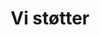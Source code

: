 ---
title: 'Vi støtter'
showInNav: true
navOrder: '3'
sections:
    items:
        -
            template: fullHeightBanner
            text: '# Vi støtter'
            backgroundImage: 01915ac5bd0f5f4e0a8831b4703ca51cc229c517
            button:
                target: _self
                text:
        -
            template: richTextSection
            text: "## Night Light Café\n Lorem ipsum dolor sit amet, consectetur adipiscing elit. In accumsan sed quam nec feugiat. Maecenas feugiat varius massa, ac gravida ligula tincidunt faucibus. Aliquam pulvinar quis purus ac viverra. Pellentesque pulvinar congue augue, nec vestibulum lacus. Proin ac dignissim lectus. Suspendisse felis est, ultrices nec orci sed, placerat consectetur nibh. Mauris elementum, lorem at interdum ornare, massa odio dapibus nibh, at sagittis lorem enim ut risus. Ut sit amet augue quis urna placerat fermentum vitae non elit. Donec in tincidunt metus. Quisque id cursus lacus. Donec sodales nulla in sapien dictum placerat. \n\n[Læs mere](http://www.vesterbrobykirke.dk/default.asp?nyhedsID=211)"
        -
            template: supportedOrganisations
            organisations:
                items:
                    -
                        title: null
                        amount: null
                        period: null
                        comment: null
                        image: 43c19ae5c965bd1a3bbee20f3740f6fecd68cf34
                    -
                        title: null
                        amount: null
                        period: null
                        comment: null
                        image: 43c19ae5c965bd1a3bbee20f3740f6fecd68cf34
                    -
                        title: null
                        amount: null
                        period: null
                        comment: null
                        image: 43c19ae5c965bd1a3bbee20f3740f6fecd68cf34
                    -
                        title: null
                        amount: null
                        period: null
                        comment: null
                        image: 43c19ae5c965bd1a3bbee20f3740f6fecd68cf34
                schemaBindings:
                    - cb6589c15db69f75a5e97c904ad75123eeb01599
                    - cb6589c15db69f75a5e97c904ad75123eeb01599
                    - cb6589c15db69f75a5e97c904ad75123eeb01599
                    - cb6589c15db69f75a5e97c904ad75123eeb01599
    schemaBindings:
        - f84c8965eebe4f899d6fe60a8c1d5f3622d4af7f
        - 62e866588024b3ad69712a5cbbb1642c1bfbdc9e
        - 71c20d4ca10575f1b65e2c0bf3734b60bdbcd545
description:
meta:
    id: 567d4e622341243144e3f58fc8b675a711a9ad17
    parentId: ""
    language: da
permalink: /da/vi-stoetter/
layout: sectionPage
---